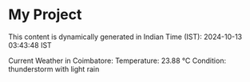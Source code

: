 # My Project

This content is dynamically generated in Indian Time (IST): 2024-10-13 03:43:48 IST


Current Weather in Coimbatore:
Temperature: 23.88 °C
Condition: thunderstorm with light rain
